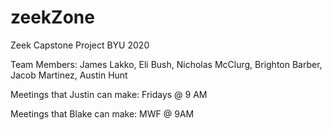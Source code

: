 # zeekZone
Zeek Capstone Project BYU 2020

Team Members: James Lakko, Eli Bush, Nicholas McClurg, Brighton Barber, Jacob Martinez, Austin Hunt

Meetings that Justin can make: Fridays @ 9 AM

Meetings that Blake can make: MWF @ 9AM
